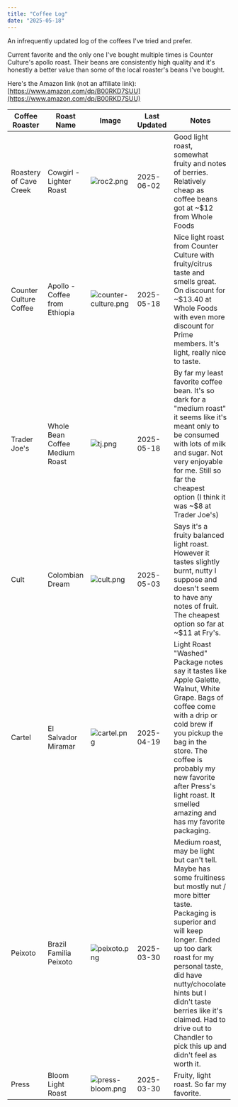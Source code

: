 ```yaml
---
title: "Coffee Log"
date: "2025-05-18"
---
```


An infrequently updated log of the coffees I've tried and prefer.

Current favorite and the only one I've bought multiple times is Counter Culture's apollo roast. Their beans are consistently high quality and it's honestly a better value than some of the local roaster's beans I've bought.

Here's the Amazon link (not an affiliate link): [https://www.amazon.com/dp/B00RKD7SUU](https://www.amazon.com/dp/B00RKD7SUU)


| Coffee Roaster         | Roast Name                     | Image | Last Updated | Notes                                                                                                                                                                                                                                                                                                                                                      |
| ---------------------- | ------------------------------ | ----- | ------------ | ---------------------------------------------------------------------------------------------------------------------------------------------------------------------------------------------------------------------------------------------------------------------------------------------------------------------------------------------------------- |
| Roastery of Cave Creek | Cowgirl - Lighter Roast        | ![roc2.png](/assets/roc2.png) | 2025-06-02   | Good light roast, somewhat fruity and notes of berries. Relatively cheap as coffee beans got at ~$12 from Whole Foods                                                                                                                                                                                                                                      |
| Counter Culture Coffee | Apollo - Coffee from Ethiopia  | ![counter-culture.png](/assets/counter-culture.png) | 2025-05-18   | Nice light roast from Counter Culture with fruity/citrus taste and smells great. On discount for ~$13.40 at Whole Foods with even more discount for Prime members. It's light, really nice to taste.                                                                                                                                                       |
| Trader Joe's           | Whole Bean Coffee Medium Roast | ![tj.png](/assets/tj.png) | 2025-05-18   | By far my least favorite coffee bean. It's so dark for a "medium roast" it seems like it's meant only to be consumed with lots of milk and sugar. Not very enjoyable for me. Still so far the cheapest option (I think it was ~$8 at Trader Joe's)                                                                                                         |
| Cult                   | Colombian Dream                | ![cult.png](/assets/cult.png) | 2025-05-03   | Says it's a fruity balanced light roast. However it tastes slightly burnt, nutty I suppose and doesn't seem to have any notes of fruit. The cheapest option so far at ~$11 at Fry's.                                                                                                                                                                       |
| Cartel                 | El Salvador Miramar            | ![cartel.png](/assets/cartel.png) | 2025-04-19   | Light Roast "Washed" Package notes say it tastes like Apple Galette, Walnut, White Grape. Bags of coffee come with a drip or cold brew if you pickup the bag in the store. The coffee is probably my new favorite after Press's light roast. It smelled amazing and has my favorite packaging.                                                             |
| Peixoto                | Brazil Familia Peixoto         | ![peixoto.png](/assets/peixoto.png) | 2025-03-30   | Medium roast, may be light but can't tell. Maybe has some fruitiness but mostly nut / more bitter taste. Packaging is superior and will keep longer. Ended up too dark roast for my personal taste, did have nutty/chocolate hints but I didn't taste berries like it's claimed. Had to drive out to Chandler to pick this up and didn't feel as worth it. |
| Press                  | Bloom Light Roast              | ![press-bloom.png](/assets/press-bloom.png) | 2025-03-30   | Fruity, light roast. So far my favorite.                                                                                                                                                                                                                                                                                                                   |

